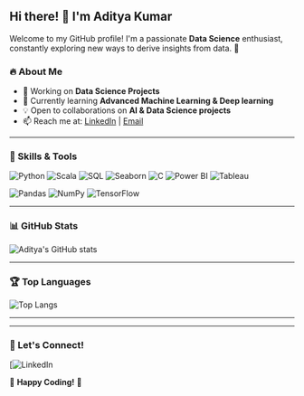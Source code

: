 ## Hi there! 👋 I'm Aditya Kumar

Welcome to my GitHub profile! I'm a passionate **Data Science** enthusiast, constantly exploring new ways to derive insights from data. 🚀

### 🔥 About Me
- 🎯 Working on **Data Science Projects**
- 🌱 Currently learning **Advanced Machine Learning & Deep learning**
- 💡 Open to collaborations on **AI & Data Science projects**
- 📫 Reach me at: [LinkedIn](https://www.linkedin.com/in/aditya-kumar0000/) | [Email](adityakumar4854@gmail.com)

---

### 🚀 Skills & Tools
![Python](https://img.shields.io/badge/Python-3776AB?style=for-the-badge&logo=python&logoColor=white)
![Scala](https://img.shields.io/badge/Scala-DC322F?style=for-the-badge&logo=scala&logoColor=white)
![SQL](https://img.shields.io/badge/SQL-4479A1?style=for-the-badge&logo=postgresql&logoColor=white)
![Seaborn](https://img.shields.io/badge/Seaborn-0095A8?style=for-the-badge&logo=seaborn&logoColor=white)
![C](https://img.shields.io/badge/C-00599C?style=for-the-badge&logo=c&logoColor=white)
![Power BI](https://img.shields.io/badge/Power%20BI-F2C811?style=for-the-badge&logo=powerbi&logoColor=black)
![Tableau](https://img.shields.io/badge/Tableau-E97627?style=for-the-badge&logo=tableau&logoColor=white)

![Pandas](https://img.shields.io/badge/Pandas-150458?style=for-the-badge&logo=pandas&logoColor=white)
![NumPy](https://img.shields.io/badge/NumPy-013243?style=for-the-badge&logo=numpy&logoColor=white)
![TensorFlow](https://img.shields.io/badge/TensorFlow-FF6F00?style=for-the-badge&logo=tensorflow&logoColor=white)

---

### 📊 GitHub Stats
![Aditya's GitHub stats](https://github-readme-stats.vercel.app/api?username=adityakumar143&show_icons=true&theme=radical)

---

### 🏆 Top Languages
![Top Langs](https://github-readme-stats.vercel.app/api/top-langs/?username=adityakumar143&layout=compact&theme=radical&langs_count=6&hide=javascript&langs=python,sql,c)

---
---

### 🤝 Let's Connect!
[![LinkedIn](https://www.linkedin.com/in/aditya-kumar0000/)  


🚀 **Happy Coding!** 🚀
